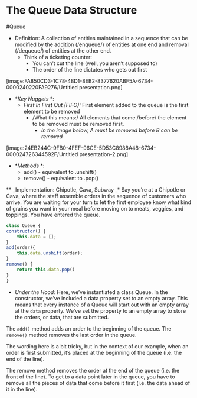 # The Queue Data Structure
#Queue

* Definition: A collection of entities maintained in a sequence that can be modified by the addition (/enqueue/) of entities at one end and removal (/dequeue/) of entities at the other end. 
	* Think of a ticketing counter: 
		* You can’t cut the line (well, you aren’t supposed to)
		* The order of the line dictates who gets out first

[image:FA850CD3-1C78-48D1-8EB2-8377620ABF5A-6734-0000240220FA9276/Untitled presentation.png]

* *_Key Nuggets_ *:
	* *First In First Out (FIFO):* First element added to the queue is the first element to be removed
		* /What this means:/ All elements that come /before/ the element to be removed must be removed first.
			* *In the image below, A must be removed before B can be removed*
			
[image:24EB244C-9FB0-4FEF-96CE-5D53C8988A48-6734-000024726344592F/Untitled presentation-2.png]

* *_Methods_ *: 
	* add() - equivalent to .unshift()
	* remove() - equivalent  to .pop()

** _Implementation: Chipotle, Cava, Subway _*
	Say you’re at a Chipotle or Cava, where the staff assemble orders in the sequence of customers who arrive. You are waiting for your turn to let the first employee know what kind of grains you want in your meal before moving on to meats, veggies, and toppings.  You have entered the queue.

```js
class Queue {
constructor() {
	this.data = [];
}
add(order){
	this.data.unshift(order);
}
remove() {
	return this.data.pop()
}
}
```

* *Under the Hood:*
Here, we’ve instantiated a class Queue. In the constructor, we’ve included a data property set to an empty array. This means that every instance of a Queue will start out with an empty array at the `data` property. We’ve set the property to an empty array to store the orders, or data, that are submitted.

The `add()` method adds an order to the beginning of the queue.
The `remove()` method removes the last order in the queue. 

The wording here is a bit tricky, but in the context of our example, when an order is first submitted, it’s placed at the beginning of the queue (i.e. the end of the line). 

The remove method removes the order at the end of the queue (i.e. the front of the line). To get to a data point later in the queue, you have to remove all the pieces of data that come before it first (i.e. the data ahead of it in the line).